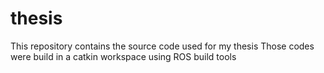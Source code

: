 # thesis
This repository contains the source code used for my thesis
Those codes were build in a catkin workspace using ROS build tools
